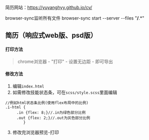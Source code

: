 简历网站：https://yuyanghyy.github.io/cv/

browser-sync监听所有文件 browser-sync start --server --files "**/**.*"


## 简历（响应式web版、psd版）


#### 打印方法

> chrome浏览器 - "打印" - 设置无边距 - 即可导出


#### 修改方法
1. 编辑`index.html`
2. 如需修改技能状态条，可在`scss/style.scss`里面编辑
```
//例如html状态条比例(使用flex布局中的比例)
.i-html {
     .in {flex: 8;}//.in为绿色部分比例
     .out {flex: 2;}//.out为灰色部分比例
        }
```
3. 修改完浏览器预览-打印

